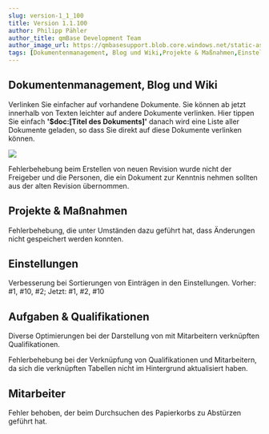 ```yaml
---
slug: version-1_1_100
title: Version 1.1.100
author: Philipp Pähler
author_title: qmBase Development Team
author_image_url: https://qmbasesupport.blob.core.windows.net/static-assets/img/persons/paehler_round.png
tags: [Dokumentenmanagement, Blog und Wiki,Projekte & Maßnahmen,Einstellungen,Aufgaben & Qualifikationen,Mitarbeiter,Changelog]
---
```

## Dokumentenmanagement, Blog und Wiki

Verlinken Sie einfacher auf vorhandene Dokumente. Sie können ab jetzt innerhalb von Texten leichter auf andere Dokumente verlinken. Hier tippen Sie einfach **'$doc:[Titel des Dokuments]'** danach wird eine Liste aller Dokumente geladen, so dass Sie direkt auf diese Dokumente verlinken können.

![](https://caqadmin.blob.core.windows.net/releasenotes/85-images/docAutocomplete2.gif)

Fehlerbehebung beim Erstellen von neuen Revision wurde nicht der Freigeber und die Personen, die ein Dokument zur Kenntnis nehmen sollten aus der alten Revision übernommen.

## Projekte & Maßnahmen

Fehlerbehebung, die unter Umständen dazu geführt hat, dass Änderungen nicht gespeichert werden konnten.

## Einstellungen

Verbesserung bei Sortierungen von Einträgen in den Einstellungen. Vorher: #1, #10, #2; Jetzt: #1, #2, #10

## Aufgaben & Qualifikationen

Diverse Optimierungen bei der Darstellung von mit Mitarbeitern verknüpften Qualifikationen.

Fehlerbehebung bei der Verknüpfung von Qualifikationen und Mitarbeitern, da sich die verknüpften Tabellen nicht im Hintergrund aktualisiert haben.

## Mitarbeiter

Fehler behoben, der beim Durchsuchen des Papierkorbs zu Abstürzen geführt hat.